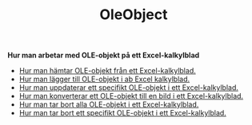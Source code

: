 ﻿---
title: OleObject
second_title: Aspose.Cells Cloud Documen
type: docs
url: /sv/oleobjects/
aliases: [/working-with-oleobjects/]
keywords: Get, add, delete, and update an OLE object in an Excel worksheet
description: Aspose.Cells Cloud REST API stöd för att hämta, lägga till, ta bort och uppdatera ett OLE-objekt i ett Excel-kalkylblad. SDK stöder olika utvecklingsspråk. De inkluderar Android, C#, Go, Java, NodeJS, Perl, PHP, Python, Ruby och swift
weight: 100
---
**Hur man arbetar med OLE-objekt på ett Excel-kalkylblad**

- [Hur man hämtar OLE-objekt från ett Excel-kalkylblad.](/cells/sv/oleobjects/get/)
- [Hur man lägger till OLE-objekt i ab Excel kalkylblad.](/cells/sv/oleobjects/add/)
- [Hur man uppdaterar ett specifikt OLE-objekt i ett Excel-kalkylblad.](/cells/sv/oleobjects/update/)
- [Hur man konverterar ett OLE-objekt till en bild i ett Excel-kalkylblad.](/cells/sv/oleobjects/convert/)
- [Hur man tar bort alla OLE-objekt i ett Excel-kalkylblad.](/cells/sv/oleobjects/clear/)
- [Hur man tar bort ett specifikt OLE-objekt i ett Excel-kalkylblad.](/cells/sv/oleobjects/delete/)
